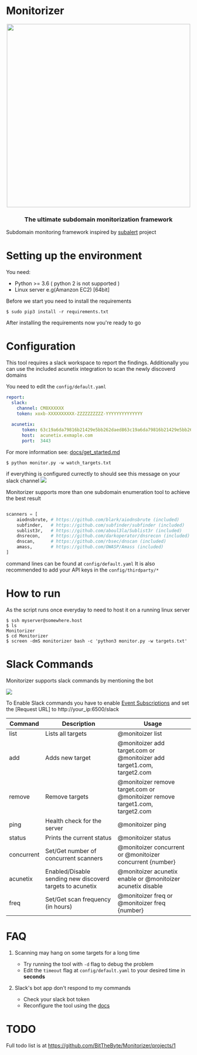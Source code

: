 # Monitorizer

<p align="center">
    <a href="https://twitter.com/BitTheByte">
      <img src="https://i.ibb.co/9pYWyKR/68747470733a2f2f692e6962622e636f2f775367634b66782f417274626f6172642d312e706e67.png" width="500">
    </a>
    <h3 align="center">The ultimate subdomain monitorization framework</h3>
</p>

Subdomain monitoring framework inspired by [subalert](https://github.com/yassineaboukir/sublert) project

# Setting up the environment
You need:
- Python  >= 3.6 ( python 2 is not supported )
- Linux server e.g(Amanzon EC2) [64bit]

Before we start you need to install the requirements
```
$ sudo pip3 install -r requirements.txt
```
After installing the requirements now you're ready to go

# Configuration

This tool requires a slack workspace to report the findings. Additionally you can use the included acunetix integration to scan the newly discoverd domains

You need to edit the `config/default.yaml` 
```yaml
report:
  slack: 
    channel: CM8XXXXXX
    token: xoxb-XXXXXXXXXX-ZZZZZZZZZZ-YYYYYYYYYYYYYY
  
  acunetix:
      token: 63c19a6da79816b21429e5bb262daed863c19a6da79816b21429e5bb262daed8
      host:  acunetix.exmaple.com
      port:  3443
```
For more information see: [docs/get_started.md](/docs/get_started.md)

```
$ python monitor.py -w watch_targets.txt
```
if everything is configured currectly to should see this message on your slack channel
![](https://i.ibb.co/ZMjvTsM/image.png)   

Monitorizer supports more than one subdomain enumeration tool to achieve the best result
```python

scanners = [
	aiodnsbrute, # https://github.com/blark/aiodnsbrute (included)
	subfinder,   # https://github.com/subfinder/subfinder (included)
	sublist3r,   # https://github.com/aboul3la/Sublist3r (included)
	dnsrecon,    # https://github.com/darkoperator/dnsrecon (included)
	dnscan,      # https://github.com/rbsec/dnscan (included)
	amass,       # https://github.com/OWASP/Amass (included)
]

```
command lines can be found at `config/default.yaml`
It is also recommended to add your API keys in the `config/thirdparty/*`

# How to run

As the script runs once everyday to need to host it on a running linux server
```
$ ssh myserver@somewhere.host
$ ls
Monitorizer
$ cd Monitorizer
$ screen -dmS monitorizer bash -c 'python3 monitor.py -w targets.txt'
```

# Slack Commands
Monitorizer supports slack commands by mentioning the bot   

![](https://i.ibb.co/NFL2N7r/image.png)  
  
To Enable Slack commands you have to enable [Event Subscriptions](https://api.slack.com/events-api) and set the [Request URL] to http://your_ip:6500/slack


| Command    	| Description                                               	| Usage                                                                        	|
|------------	|-----------------------------------------------------------	|------------------------------------------------------------------------------	|
| list       	| Lists all targets                                         	| @monitoizer list                                                             	|
| add        	| Adds new target                                           	| @monitoizer add target.com or @monitoizer add target1.com, target2.com       	|
| remove     	| Remove targets                                            	| @monitoizer remove target.com or @monitoizer remove target1.com, target2.com 	|
| ping       	| Health check for the server                               	| @monitoizer ping                                                             	|
| status     	| Prints the current status                                 	| @monitoizer status                                                           	|
| concurrent 	| Set/Get number of concurrent scanners                     	| @monitoizer concurrent or @monitoizer concurrent {number}                    	|
| acunetix   	| Enabled/Disable sending new discoverd targets to acunetix 	| @monitoizer acunetix enable or @monitoizer acunetix disable                  	|
| freq       	| Set/Get scan frequency (in hours)                         	| @monitoizer freq or @monitoizer freq {number}                                	|                   


# FAQ
1) Scanning may hang on some targets for a long time
    - Try running the tool with `-d` flag to debug the problem
    - Edit the `timeout` flag at `config/default.yaml` to your desired time in **seconds**

2) Slack's bot app don't respond to my commands
    - Check your slack bot token 
    - Reconfigure the tool using the [docs](/docs/get_started.md)

# TODO
Full todo list is at https://github.com/BitTheByte/Monitorizer/projects/1
